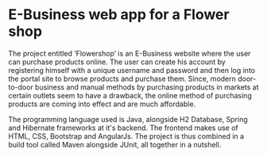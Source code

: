 # E-Business web app for a Flower shop
The project entitled ‘Flowershop’ is an E-Business website where the user can purchase products online. The user can create his account by registering himself with a unique username and password and then log into the portal site to browse products and purchase them. Since, modern door-to-door business and manual methods by purchasing products in markets at certain outlets seem to have a drawback, the online method of purchasing products are coming into effect and are much affordable.

The programming language used is Java, alongside H2 Database, Spring and Hibernate frameworks at it's backend. The frontend makes use of HTML, CSS, Bootstrap and AngularJs. The project is thus combined in a build tool called Maven alongside JUnit, all together in a nutshell.
